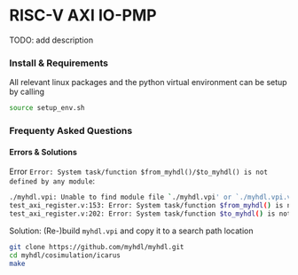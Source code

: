 # RISC-V AXI IO-PMP
TODO: add description


### Install & Requirements
All relevant linux packages and the python virtual environment can be setup by calling
```bash
source setup_env.sh
```

### Frequenty Asked Questions

#### Errors & Solutions

Error `Error: System task/function $from_myhdl()/$to_myhdl() is not defined by any module`: 
```bash
./myhdl.vpi: Unable to find module file `./myhdl.vpi' or `./myhdl.vpi.vpl.vpi'.
test_axi_register.v:153: Error: System task/function $from_myhdl() is not defined by any module.
test_axi_register.v:202: Error: System task/function $to_myhdl() is not defined by any module.
```

Solution: (Re-)build `myhdl.vpi` and copy it to a search path location
```bash
git clone https://github.com/myhdl/myhdl.git
cd myhdl/cosimulation/icarus
make
```
